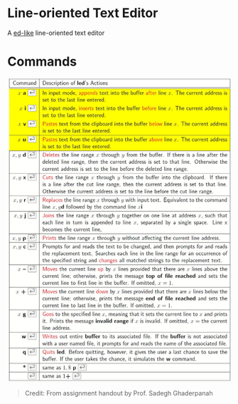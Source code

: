 # Line-oriented Text Editor
A [ed-like](https://en.wikipedia.org/wiki/Ed_(text_editor)) line-oriented text editor

# Commands
![Table of Commands](https://github.com/renyming/Line-oriented_text_editor/raw/master/commands.JPG)
> Credit: From assignment handout by Prof. Sadegh Ghaderpanah
